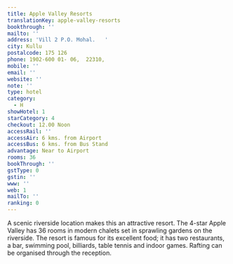 ```yaml
---
title: Apple Valley Resorts
translationKey: apple-valley-resorts
bookthrough: ''
mailto: ''
address: 'Vill 2 P.O. Mohal.   '
city: Kullu
postalcode: 175 126
phone: 1902-600 01- 06,  22310,
mobile: ''
email: ''
website: ''
note: ''
type: hotel
category:
  - H
showHotel: 1
starCategory: 4
checkout: 12.00 Noon
accessRail: ''
accessAir: 6 kms. from Airport
accessBus: 6 kms. from Bus Stand
advantage: Near to Airport
rooms: 36
bookThrough: ''
gstType: 0
gstin: ''
www: ''
web: 1
mailTo: ''
ranking: 0
---
```







A scenic riverside location makes this an attractive resort. The 4-star Apple Valley has 36 rooms in modern chalets set in sprawling gardens on the riverside. The resort is famous for its excellent food; it has two restaurants, a bar, swimming pool, billiards, table tennis and indoor games. Rafting can be organised through the reception.